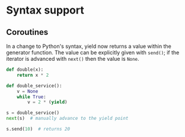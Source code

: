 # Syntax support

## Coroutines

In a change to Python's syntax, yield now returns a value within the generator function. The value can be explicitly given with `send()`; if the iterator is advanced with `next()` then the value is `None`.

```python
def double(x):
    return x * 2

def double_service():
    v = None
    while True:
        v = 2 * (yield)

s = double_service()
next(s)  # manually advance to the yield point

s.send(10)  # returns 20
```
